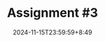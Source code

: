 ---
type: assignment
date: 2024-11-15T23:59:59+8:49
title: 'Assignment #3'
pdf: /static_files/assignments/Assignment 3.pdf
attachment: /static_files/assignments/Assignment 3.zip
#solutions: /static_files/assignments/asg_solutions.pdf
due_event: 
    type: due
    date: 2024-11-30T23:59:59
    description: 'Assignment #3 due'
---